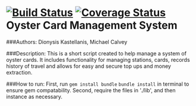 [![Build Status](https://travis-ci.org/LMCMLJ/oyster_cards.svg?branch=day-two)](https://travis-ci.org/LMCMLJ/oyster_cards)
[![Coverage Status](https://coveralls.io/repos/github/LMCMLJ/oyster_cards/badge.svg?branch=day-two)](https://coveralls.io/github/LMCMLJ/oyster_cards?branch=day-two)
Oyster Card Management System
===================

###Authors:
Dionysis Kastellanis, Michael Calvey

###Description:
This is a short script created to help manage a system of oyster cards. It includes
functionality for managing stations, cards, records history of travel and allows
for easy and secure top ups and money extraction.

###How to run:
First, run `gem install bundle` `bundle install` in terminal to ensure gem compatability.
Second, require the files in './lib', and then instance as necessary.

